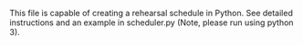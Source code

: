  This file is capable of creating a rehearsal schedule in Python. See detailed instructions and an example in scheduler.py (Note, please run using python 3).
